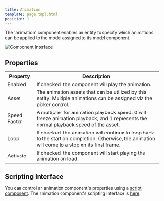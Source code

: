 ```yaml
---
title: Animation
template: page.tmpl.html
position: 1
---
```


The 'animation' component enables an entity to specify which animations can be applied to the model assigned to its model component.

![Component Interface](/images/platform/component_animation.png)

## Properties

<table class="table table-striped">
    <col class="property-name"></col>
    <col class="property-description"></col>
    <tr><th>Property</th><th>Description</th></tr>
    <tr><td>Enabled</td><td>If checked, the component will play the animation.</td></tr>
    <tr><td>Asset</td><td>The animation assets that can be utilized by this entity. Multiple animations can be assigned via the picker control.</td></tr>
    <tr><td>Speed Factor</td><td>A multiplier for animation playback speed. 0 will freeze animation playback, and 1 represents the normal playback speed of the asset.</td></tr>
    <tr><td>Loop</td><td>If checked, the animation will continue to loop back to the start on completion. Otherwise, the animation will come to a stop on its final frame.</td></tr>
    <tr><td>Activate</td><td>If checked, the component will start playing the animation on load.</td></tr>
</table>

## Scripting Interface

You can control an animation component's properties using a [script component][script_component]. The animation component's scripting interface is [here][docs].

[script_component]: /user-manual/packs/entities/components/script
[docs]: /engine/api/stable/symbols/pc.AnimationComponent.html
